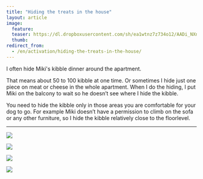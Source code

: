 ```yaml
---
title: "Hiding the treats in the house"
layout: article
image:
  feature:
  teaser: https://dl.dropboxusercontent.com/sh/ea1wtnz7z734o12/AADi_NXnb0a818xsRJAX2rBxa/aktivointi/namien-piilotus-asuntoon/DSC30804-245px.jpg
  thumb:
redirect_from:
  - /en/activation/hiding-the-treats-in-the-house/
---
```


I often hide Miki's kibble dinner around the apartment.

That means about 50 to 100 kibble at one time. Or sometimes I hide just one piece on meat or cheese in the whole apartment. When I do the hiding, I put Miki on the balcony to wait so he doesn’t see where I hide the kibble.

You need to hide the kibble only in those areas you are comfortable for your dog to go. For example Miki doesn’t have a permission to climb on the sofa or any other furniture, so I hide the kibble relatively close to the floorlevel.

---

[![](https://dl.dropboxusercontent.com/sh/ea1wtnz7z734o12/AABA06fVs7_CJnlXoIweBZXya/aktivointi/namien-piilotus-asuntoon/DSC30802-800px.jpg)](https://dl.dropboxusercontent.com/sh/ea1wtnz7z734o12/AADJNygvQa5m6cGDUvu5DudXa/aktivointi/namien-piilotus-asuntoon/DSC30802.jpg)

[![](https://dl.dropboxusercontent.com/sh/ea1wtnz7z734o12/AADlkEXmsDrcA-EMI2rUG6fia/aktivointi/namien-piilotus-asuntoon/DSC30814-800px.jpg)](https://dl.dropboxusercontent.com/sh/ea1wtnz7z734o12/AAAEYDFOUkdaw9LZeU-PLTHfa/aktivointi/namien-piilotus-asuntoon/DSC30814.jpg)

[![](https://dl.dropboxusercontent.com/sh/ea1wtnz7z734o12/AABWIVWO_cDcp5LovHieETU1a/aktivointi/namien-piilotus-asuntoon/DSC30810-800px.jpg)](https://dl.dropboxusercontent.com/sh/ea1wtnz7z734o12/AAAKFuVHweL_TIlsUVMWNA6-a/aktivointi/namien-piilotus-asuntoon/DSC30810.jpg)

[![](https://dl.dropboxusercontent.com/sh/ea1wtnz7z734o12/AACBOrbOOImKbE6wzb6xVjSIa/aktivointi/namien-piilotus-asuntoon/DSC30804-800px.jpg)](https://dl.dropboxusercontent.com/sh/ea1wtnz7z734o12/AACmjUIUiQGOgKfXrsJ3qqG2a/aktivointi/namien-piilotus-asuntoon/DSC30804.jpg)
